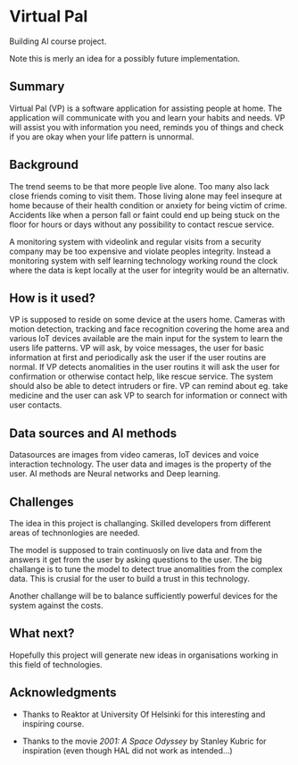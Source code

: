 <!-- This is the markdown template for the final project of the Building AI course, 
created by Reaktor Innovations and University of Helsinki. 
Copy the template, paste it to your GitHub README and edit! -->

# Virtual Pal

Building AI course project.

Note this is merly an idea for a possibly future implementation.

## Summary

Virtual Pal (VP) is a software application for assisting people at home. The application will communicate with you and learn your habits and needs. VP will assist you with information you need, reminds you of things and check if you are okay when your life pattern is unnormal.


## Background

The trend seems to be that more people live alone. Too many also lack close friends coming to visit them. Those living alone may feel insequre at home because of their health condition or anxiety for being victim of crime. Accidents like when a person fall or faint could end up being stuck on the floor for hours or days without any possibility to contact rescue service. 

A monitoring system with videolink and regular visits from a security company may be too expensive and violate peoples integrity. Instead a monitoring system with self learning technology working round the clock where the data is kept locally at the user for integrity would be an alternativ.


## How is it used?

VP is supposed to reside on some device at the users home. Cameras with motion detection, tracking and face recognition covering the home area and various IoT devices available are the main input for the system to learn the users life patterns. VP will ask, by voice messages, the user for basic information at first and periodically ask the user if the user routins are normal. If VP detects anomalities in the user routins it will ask the user for confirmation or otherwise contact help, like rescue service. The system should also be able to detect intruders or fire. VP can remind about eg. take medicine and the user can ask VP to search for information or connect with user contacts.



## Data sources and AI methods

Datasources are images from video cameras, IoT devices and voice interaction technology. The user data and images is the property of the user. AI methods are Neural networks and Deep learning. 

## Challenges

The idea in this project is challanging. Skilled developers from different areas of technonlogies are needed.

The model is supposed to train continuosly on live data and from the answers it get from the user by asking questions to the user. The big challange is to tune the model to detect true anomalities from the complex data. This is crusial for the user to build a trust in this technology.

Another challange will be to balance sufficiently powerful devices for the system against the costs.


## What next?

Hopefully this project will generate new ideas in organisations working in this field of technologies.


## Acknowledgments

* Thanks to Reaktor at University Of Helsinki for this interesting and inspiring course.

* Thanks to the movie *2001: A Space Odyssey* by Stanley Kubric for inspiration (even though HAL did not work as intended...)

